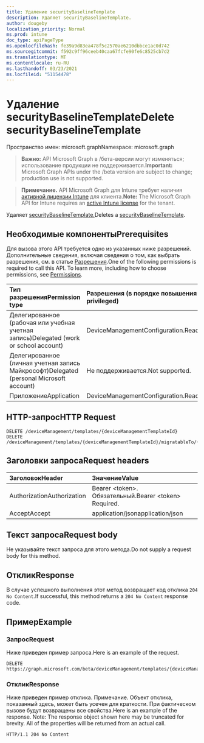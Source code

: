 ```yaml
---
title: Удаление securityBaselineTemplate
description: Удаляет securityBaselineTemplate.
author: dougeby
localization_priority: Normal
ms.prod: intune
doc_type: apiPageType
ms.openlocfilehash: fe39a9d83ea478f5c2570ae6210dbbce1ac0d742
ms.sourcegitcommit: f592c9ff96ceeb40caa67fcfe90fe6c8525cb7d2
ms.translationtype: MT
ms.contentlocale: ru-RU
ms.lasthandoff: 03/23/2021
ms.locfileid: "51154478"
---
```

# <a name="delete-securitybaselinetemplate"></a><span data-ttu-id="70ff0-103">Удаление securityBaselineTemplate</span><span class="sxs-lookup"><span data-stu-id="70ff0-103">Delete securityBaselineTemplate</span></span>

<span data-ttu-id="70ff0-104">Пространство имен: microsoft.graph</span><span class="sxs-lookup"><span data-stu-id="70ff0-104">Namespace: microsoft.graph</span></span>

> <span data-ttu-id="70ff0-105">**Важно:** API Microsoft Graph в /бета-версии могут изменяться; использование продукции не поддерживается.</span><span class="sxs-lookup"><span data-stu-id="70ff0-105">**Important:** Microsoft Graph APIs under the /beta version are subject to change; production use is not supported.</span></span>

> <span data-ttu-id="70ff0-106">**Примечание.** API Microsoft Graph для Intune требует наличия [активной лицензии Intune](https://go.microsoft.com/fwlink/?linkid=839381) для клиента.</span><span class="sxs-lookup"><span data-stu-id="70ff0-106">**Note:** The Microsoft Graph API for Intune requires an [active Intune license](https://go.microsoft.com/fwlink/?linkid=839381) for the tenant.</span></span>

<span data-ttu-id="70ff0-107">Удаляет [securityBaselineTemplate.](../resources/intune-deviceintent-securitybaselinetemplate.md)</span><span class="sxs-lookup"><span data-stu-id="70ff0-107">Deletes a [securityBaselineTemplate](../resources/intune-deviceintent-securitybaselinetemplate.md).</span></span>

## <a name="prerequisites"></a><span data-ttu-id="70ff0-108">Необходимые компоненты</span><span class="sxs-lookup"><span data-stu-id="70ff0-108">Prerequisites</span></span>
<span data-ttu-id="70ff0-p101">Для вызова этого API требуется одно из указанных ниже разрешений. Дополнительные сведения, включая сведения о том, как выбрать разрешения, см. в статье [Разрешения](/graph/permissions-reference).</span><span class="sxs-lookup"><span data-stu-id="70ff0-p101">One of the following permissions is required to call this API. To learn more, including how to choose permissions, see [Permissions](/graph/permissions-reference).</span></span>

|<span data-ttu-id="70ff0-111">Тип разрешения</span><span class="sxs-lookup"><span data-stu-id="70ff0-111">Permission type</span></span>|<span data-ttu-id="70ff0-112">Разрешения (в порядке повышения привилегий)</span><span class="sxs-lookup"><span data-stu-id="70ff0-112">Permissions (from least to most privileged)</span></span>|
|:---|:---|
|<span data-ttu-id="70ff0-113">Делегированное (рабочая или учебная учетная запись)</span><span class="sxs-lookup"><span data-stu-id="70ff0-113">Delegated (work or school account)</span></span>|<span data-ttu-id="70ff0-114">DeviceManagementConfiguration.ReadWrite.All</span><span class="sxs-lookup"><span data-stu-id="70ff0-114">DeviceManagementConfiguration.ReadWrite.All</span></span>|
|<span data-ttu-id="70ff0-115">Делегированное (личная учетная запись Майкрософт)</span><span class="sxs-lookup"><span data-stu-id="70ff0-115">Delegated (personal Microsoft account)</span></span>|<span data-ttu-id="70ff0-116">Не поддерживается.</span><span class="sxs-lookup"><span data-stu-id="70ff0-116">Not supported.</span></span>|
|<span data-ttu-id="70ff0-117">Приложение</span><span class="sxs-lookup"><span data-stu-id="70ff0-117">Application</span></span>|<span data-ttu-id="70ff0-118">DeviceManagementConfiguration.ReadWrite.All</span><span class="sxs-lookup"><span data-stu-id="70ff0-118">DeviceManagementConfiguration.ReadWrite.All</span></span>|

## <a name="http-request"></a><span data-ttu-id="70ff0-119">HTTP-запрос</span><span class="sxs-lookup"><span data-stu-id="70ff0-119">HTTP Request</span></span>
<!-- {
  "blockType": "ignored"
}
-->
``` http
DELETE /deviceManagement/templates/{deviceManagementTemplateId}
DELETE /deviceManagement/templates/{deviceManagementTemplateId}/migratableTo/{deviceManagementTemplateId}
```

## <a name="request-headers"></a><span data-ttu-id="70ff0-120">Заголовки запроса</span><span class="sxs-lookup"><span data-stu-id="70ff0-120">Request headers</span></span>
|<span data-ttu-id="70ff0-121">Заголовок</span><span class="sxs-lookup"><span data-stu-id="70ff0-121">Header</span></span>|<span data-ttu-id="70ff0-122">Значение</span><span class="sxs-lookup"><span data-stu-id="70ff0-122">Value</span></span>|
|:---|:---|
|<span data-ttu-id="70ff0-123">Authorization</span><span class="sxs-lookup"><span data-stu-id="70ff0-123">Authorization</span></span>|<span data-ttu-id="70ff0-124">Bearer &lt;token&gt;. Обязательный.</span><span class="sxs-lookup"><span data-stu-id="70ff0-124">Bearer &lt;token&gt; Required.</span></span>|
|<span data-ttu-id="70ff0-125">Accept</span><span class="sxs-lookup"><span data-stu-id="70ff0-125">Accept</span></span>|<span data-ttu-id="70ff0-126">application/json</span><span class="sxs-lookup"><span data-stu-id="70ff0-126">application/json</span></span>|

## <a name="request-body"></a><span data-ttu-id="70ff0-127">Текст запроса</span><span class="sxs-lookup"><span data-stu-id="70ff0-127">Request body</span></span>
<span data-ttu-id="70ff0-128">Не указывайте текст запроса для этого метода.</span><span class="sxs-lookup"><span data-stu-id="70ff0-128">Do not supply a request body for this method.</span></span>

## <a name="response"></a><span data-ttu-id="70ff0-129">Отклик</span><span class="sxs-lookup"><span data-stu-id="70ff0-129">Response</span></span>
<span data-ttu-id="70ff0-130">В случае успешного выполнения этот метод возвращает код отклика `204 No Content`.</span><span class="sxs-lookup"><span data-stu-id="70ff0-130">If successful, this method returns a `204 No Content` response code.</span></span>

## <a name="example"></a><span data-ttu-id="70ff0-131">Пример</span><span class="sxs-lookup"><span data-stu-id="70ff0-131">Example</span></span>

### <a name="request"></a><span data-ttu-id="70ff0-132">Запрос</span><span class="sxs-lookup"><span data-stu-id="70ff0-132">Request</span></span>
<span data-ttu-id="70ff0-133">Ниже приведен пример запроса.</span><span class="sxs-lookup"><span data-stu-id="70ff0-133">Here is an example of the request.</span></span>
``` http
DELETE https://graph.microsoft.com/beta/deviceManagement/templates/{deviceManagementTemplateId}
```

### <a name="response"></a><span data-ttu-id="70ff0-134">Отклик</span><span class="sxs-lookup"><span data-stu-id="70ff0-134">Response</span></span>
<span data-ttu-id="70ff0-p102">Ниже приведен пример отклика. Примечание. Объект отклика, показанный здесь, может быть усечен для краткости. При фактическом вызове будут возвращены все свойства.</span><span class="sxs-lookup"><span data-stu-id="70ff0-p102">Here is an example of the response. Note: The response object shown here may be truncated for brevity. All of the properties will be returned from an actual call.</span></span>
``` http
HTTP/1.1 204 No Content
```




